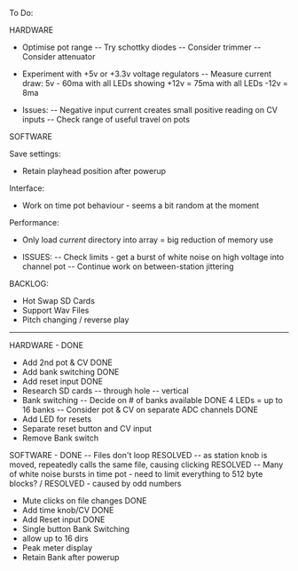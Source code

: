 To Do: 

HARDWARE 


- Optimise pot range 
-- Try schottky diodes 
-- Consider trimmer 
-- Consider attenuator


- Experiment with +5v or +3.3v voltage regulators 
-- Measure current draw: 
5v - 60ma with all LEDs showing 
+12v = 75ma with all LEDs 
-12v = 8ma

- Issues: 
-- Negative input current creates small positive reading on CV inputs 
-- Check range of useful travel on pots 


SOFTWARE 

Save settings: 
- Retain playhead position after powerup 

Interface: 
- Work on time pot behaviour - seems a bit random at the moment 

Performance: 
- Only load *current* directory into array = big reduction of memory use 


- ISSUES: 
-- Check limits - get a burst of white noise on high voltage into channel pot 
-- Continue work on between-station jittering 

BACKLOG: 
- Hot Swap SD Cards 
- Support Wav Files 
- Pitch changing / reverse play 

--------------

HARDWARE - DONE 

- Add 2nd pot & CV DONE 
- Add bank switching DONE
- Add reset input DONE 
- Research SD cards 
-- through hole 
-- vertical 
- Bank switching 
-- Decide on # of banks available DONE 4 LEDs = up to 16 banks
-- Consider pot & CV on separate ADC channels DONE
- Add LED for resets 
- Separate reset button and CV input 
- Remove Bank switch  


SOFTWARE - DONE
-- Files don't loop RESOLVED 
-- as station knob is moved, repeatedly calls the same file, causing clicking RESOLVED 
-- Many of white noise bursts in time pot - need to limit everything to 512 byte blocks? / RESOLVED - caused by odd numbers 
- Mute clicks on file changes DONE 
- Add time knob/CV DONE 
- Add Reset input DONE 
- Single button Bank Switching 
- allow up to 16 dirs
- Peak meter display 
- Retain Bank after powerup 
